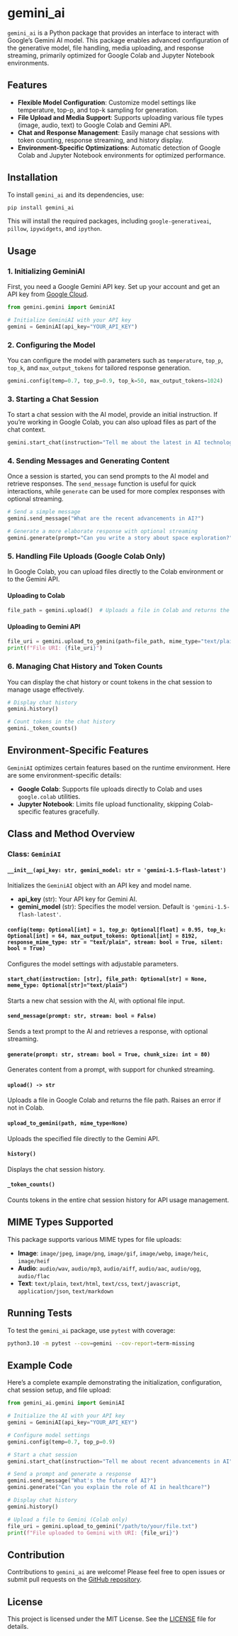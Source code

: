 # gemini_ai

`gemini_ai` is a Python package that provides an interface to interact with Google’s Gemini AI model. This package enables advanced configuration of the generative model, file handling, media uploading, and response streaming, primarily optimized for Google Colab and Jupyter Notebook environments.

## Features

- **Flexible Model Configuration**: Customize model settings like temperature, top-p, and top-k sampling for generation.
- **File Upload and Media Support**: Supports uploading various file types (image, audio, text) to Google Colab and Gemini API.
- **Chat and Response Management**: Easily manage chat sessions with token counting, response streaming, and history display.
- **Environment-Specific Optimizations**: Automatic detection of Google Colab and Jupyter Notebook environments for optimized performance.

## Installation

To install `gemini_ai` and its dependencies, use:

```bash
pip install gemini_ai
```

This will install the required packages, including `google-generativeai`, `pillow`, `ipywidgets`, and `ipython`.

## Usage

### 1. Initializing GeminiAI

First, you need a Google Gemini API key. Set up your account and get an API key from [Google Cloud](https://cloud.google.com/).

```python
from gemini.gemini import GeminiAI

# Initialize GeminiAI with your API key
gemini = GeminiAI(api_key="YOUR_API_KEY")
```

### 2. Configuring the Model

You can configure the model with parameters such as `temperature`, `top_p`, `top_k`, and `max_output_tokens` for tailored response generation.

```python
gemini.config(temp=0.7, top_p=0.9, top_k=50, max_output_tokens=1024)
```

### 3. Starting a Chat Session

To start a chat session with the AI model, provide an initial instruction. If you’re working in Google Colab, you can also upload files as part of the chat context.

```python
gemini.start_chat(instruction="Tell me about the latest in AI technology.")
```

### 4. Sending Messages and Generating Content

Once a session is started, you can send prompts to the AI model and retrieve responses. The `send_message` function is useful for quick interactions, while `generate` can be used for more complex responses with optional streaming.

```python
# Send a simple message
gemini.send_message("What are the recent advancements in AI?")

# Generate a more elaborate response with optional streaming
gemini.generate(prompt="Can you write a story about space exploration?", stream=True)
```

### 5. Handling File Uploads (Google Colab Only)

In Google Colab, you can upload files directly to the Colab environment or to the Gemini API.

#### Uploading to Colab

```python
file_path = gemini.upload()  # Uploads a file in Colab and returns the file path
```

#### Uploading to Gemini API

```python
file_uri = gemini.upload_to_gemini(path=file_path, mime_type="text/plain")
print(f"File URI: {file_uri}")
```

### 6. Managing Chat History and Token Counts

You can display the chat history or count tokens in the chat session to manage usage effectively.

```python
# Display chat history
gemini.history()

# Count tokens in the chat history
gemini._token_counts()
```

## Environment-Specific Features

`GeminiAI` optimizes certain features based on the runtime environment. Here are some environment-specific details:

- **Google Colab**: Supports file uploads directly to Colab and uses `google.colab` utilities.
- **Jupyter Notebook**: Limits file upload functionality, skipping Colab-specific features gracefully.

## Class and Method Overview

### Class: `GeminiAI`

#### `__init__(api_key: str, gemini_model: str = 'gemini-1.5-flash-latest')`

Initializes the `GeminiAI` object with an API key and model name.

- **api_key** (str): Your API key for Gemini AI.
- **gemini_model** (str): Specifies the model version. Default is `'gemini-1.5-flash-latest'`.

#### `config(temp: Optional[int] = 1, top_p: Optional[float] = 0.95, top_k: Optional[int] = 64, max_output_tokens: Optional[int] = 8192, response_mime_type: str = "text/plain", stream: bool = True, silent: bool = True)`

Configures the model settings with adjustable parameters.

#### `start_chat(instruction: [str], file_path: Optional[str] = None, meme_type: Optional[str]="text/plain")`

Starts a new chat session with the AI, with optional file input.

#### `send_message(prompt: str, stream: bool = False)`

Sends a text prompt to the AI and retrieves a response, with optional streaming.

#### `generate(prompt: str, stream: bool = True, chunk_size: int = 80)`

Generates content from a prompt, with support for chunked streaming.

#### `upload() -> str`

Uploads a file in Google Colab and returns the file path. Raises an error if not in Colab.

#### `upload_to_gemini(path, mime_type=None)`

Uploads the specified file directly to the Gemini API.

#### `history()`

Displays the chat session history.

#### `_token_counts()`

Counts tokens in the entire chat session history for API usage management.

## MIME Types Supported

This package supports various MIME types for file uploads:

- **Image**: `image/jpeg`, `image/png`, `image/gif`, `image/webp`, `image/heic`, `image/heif`
- **Audio**: `audio/wav`, `audio/mp3`, `audio/aiff`, `audio/aac`, `audio/ogg`, `audio/flac`
- **Text**: `text/plain`, `text/html`, `text/css`, `text/javascript`, `application/json`, `text/markdown`

## Running Tests

To test the `gemini_ai` package, use `pytest` with coverage:

```bash
python3.10 -m pytest --cov=gemini --cov-report=term-missing
```

## Example Code

Here’s a complete example demonstrating the initialization, configuration, chat session setup, and file upload:

```python
from gemini_ai.gemini import GeminiAI

# Initialize the AI with your API key
gemini = GeminiAI(api_key="YOUR_API_KEY")

# Configure model settings
gemini.config(temp=0.7, top_p=0.9)

# Start a chat session
gemini.start_chat(instruction="Tell me about recent advancements in AI")

# Send a prompt and generate a response
gemini.send_message("What's the future of AI?")
gemini.generate("Can you explain the role of AI in healthcare?")

# Display chat history
gemini.history()

# Upload a file to Gemini (Colab only)
file_uri = gemini.upload_to_gemini("/path/to/your/file.txt")
print(f"File uploaded to Gemini with URI: {file_uri}")
```

## Contribution

Contributions to `gemini_ai` are welcome! Please feel free to open issues or submit pull requests on the [GitHub repository](https://github.com/vnstock-hq/gemini_ai).

## License

This project is licensed under the MIT License. See the [LICENSE](LICENSE) file for details.